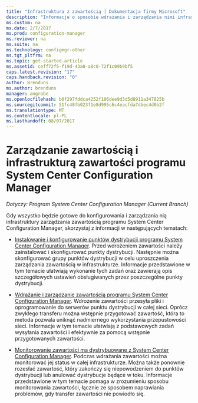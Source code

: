 ```yaml
---
title: "Infrastruktura z zawartością | Dokumentacja firmy Microsoft"
description: "Informacje o sposobie wdrażania i zarządzania nimi infrastruktury zarządzania zawartością programu System Center Configuration Manager."
ms.custom: na
ms.date: 2/7/2017
ms.prod: configuration-manager
ms.reviewer: na
ms.suite: na
ms.technology: configmgr-other
ms.tgt_pltfrm: na
ms.topic: get-started-article
ms.assetid: ceff72f5-f19d-43a0-a8c0-72f1c09b9bf5
caps.latest.revision: "17"
caps.handback.revision: "0"
author: Brenduns
ms.author: brenduns
manager: angrobe
ms.openlocfilehash: b0f297fddca4252f106dee9d3d5d8911a347825b
ms.sourcegitcommit: 51fc48fb023f1e8d995c6c4eacfda7dbec4d0b2f
ms.translationtype: MT
ms.contentlocale: pl-PL
ms.lasthandoff: 08/07/2017
---
```

# <a name="manage-content-and-content-infrastructure-for-system-center-configuration-manager"></a>Zarządzanie zawartością i infrastrukturą zawartości programu System Center Configuration Manager

*Dotyczy: Program System Center Configuration Manager (Current Branch)*

Gdy wszystko będzie gotowe do konfigurowania i zarządzania nią infrastruktury zarządzania zawartością programu System Center Configuration Manager, skorzystaj z informacji w następujących tematach:  

-   [Instalowanie i konfigurowanie punktów dystrybucji programu System Center Configuration Manager](../../../../core/servers/deploy/configure/install-and-configure-distribution-points.md). Przed wdrożeniem zawartości należy zainstalować i skonfigurować punkty dystrybucji. Następnie można skonfigurować grupy punktów dystrybucji w celu uproszczenia zarządzania zawartością w infrastrukturze. Informacje przedstawione w tym temacie ułatwiają wykonanie tych zadań oraz zawierają opis szczegółowych ustawień obsługiwanych przez poszczególne punkty dystrybucji.  

-   [Wdrażanie i zarządzanie zawartością programu System Center Configuration Manager](../../../../core/servers/deploy/configure/deploy-and-manage-content.md). Wdrożenie zawartości przesyła pliki i oprogramowanie do serwerów punktu dystrybucji w całej sieci. Oprócz zwykłego transferu można wstępnie przygotować zawartość, która to metoda pozwala uniknąć nadmiernego wykorzystania przepustowości sieci. Informacje w tym temacie ułatwiają z podstawowych zadań wysyłania zawartości i efektywnie za pomocą wstępnie przygotowanych zawartości.  

-   [Monitorowanie zawartości ma dystrybuowane z System Center Configuration Manager](../../../../core/servers/deploy/configure/monitor-content-you-have-distributed.md). Podczas wdrażania zawartości można monitorować jej status w całej infrastrukturze. Można także ponownie rozesłać zawartość, który zakończy się niepowodzeniem do punktów dystrybucji lub anulować dystrybucje będące w toku. Informacje przedstawione w tym temacie pomaga w zrozumieniu sposobu monitorowania zawartości, łącznie ze sposobem naprawiania problemów, gdy transfer zawartości nie powiodło się.  
